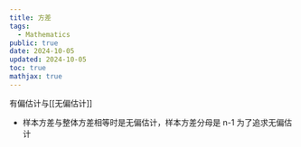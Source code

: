 ```yaml
---
title: 方差
tags:
  - Mathematics
public: true
date: 2024-10-05
updated: 2024-10-05
toc: true
mathjax: true
---
```


有偏估计与[[无偏估计]]

  + 样本方差与整体方差相等时是无偏估计，样本方差分母是 n-1 为了追求无偏估计

